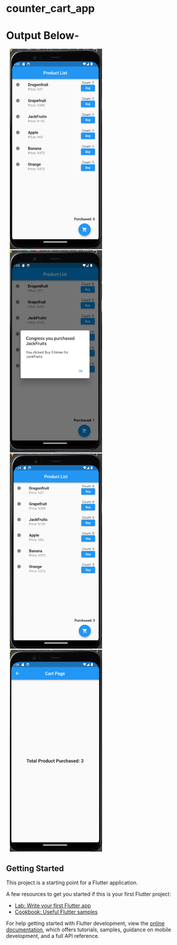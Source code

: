 # counter_cart_app

# Output Below-
<p><img src="assets/one.png" width=250px hspace="10">
<img src="assets/two.png" width=250px hspace="10" >
<img src="assets/three.png" width=250px hspace="10" >
  <img src="assets/four.png" width=250px hspace="10" >
</p>



## Getting Started

This project is a starting point for a Flutter application.

A few resources to get you started if this is your first Flutter project:

- [Lab: Write your first Flutter app](https://docs.flutter.dev/get-started/codelab)
- [Cookbook: Useful Flutter samples](https://docs.flutter.dev/cookbook)

For help getting started with Flutter development, view the
[online documentation](https://docs.flutter.dev/), which offers tutorials,
samples, guidance on mobile development, and a full API reference.
